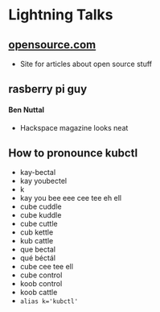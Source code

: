 # Lightning Talks

## [opensource.com](https://opensource.com/)
* Site for articles about open source stuff
## rasberry pi guy
#### Ben Nuttal
* Hackspace magazine looks neat
## How to pronounce kubctl
* kay-bectal
* kay youbectel
* k
* kay you bee eee cee tee eh ell
* cube cuddle
* cube kuddle
* cube cuttle
* cub kettle
* kub cattle
* que bectal
* qué béctál
* cube cee tee ell
* cube control
* koob control
* koob cattle
* `alias k='kubctl'`
